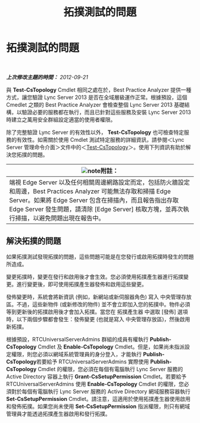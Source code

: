 ﻿---
title: 拓撲測試的問題
TOCTitle: 拓撲測試的問題
ms:assetid: 821e8916-7b5d-4f64-8fb0-e5cc392ec1bb
ms:mtpsurl: https://technet.microsoft.com/zh-tw/library/JJ205045(v=OCS.15)
ms:contentKeyID: 49291500
ms.date: 08/10/2015
mtps_version: v=OCS.15
ms.translationtype: HT
---

# 拓撲測試的問題

 

_**上次修改主題的時間：** 2012-09-21_

與 **Test-CsTopology** Cmdlet 相同之處在於，Best Practice Analyzer 提供一種方式，讓您驗證 Lync Server 2013 是否在全域層級運作正常。根據預設，這個 Cmedlet 之類的 Best Practice Analyzer 會檢查整個 Lync Server 2013 基礎結構，以驗證必要的服務都在執行，而且已針對這些服務及安裝 Lync Server 2013 時建立之萬用安全群組設定適當的使用者權限。

除了完整驗證 Lync Server 的有效性以外， **Test-CsTopology** 也可檢查特定服務的有效性。如需關於使用 Cmdlet 測試特定服務的詳細資訊，請參閱＜Lync Server 管理命令介面＞文件中的＜[Test-CsTopology](https://docs.microsoft.com/en-us/powershell/module/skype/Test-CsTopology)＞。使用下列資訊有助於解決您拓撲的問題。

<table>
<thead>
<tr class="header">
<th><img src="images/Gg398811.note(OCS.15).gif" title="note" alt="note" />附註：</th>
</tr>
</thead>
<tbody>
<tr class="odd">
<td>端視 Edge Server 以及任何相關周邊網路設定而定，包括防火牆設定和周邊，Best Practices Analyzer 可能無法存取和掃描 Edge Server。如果將 Edge Server 包含在掃描內，而且報告指出存取 Edge Server 發生問題，請清除 [Edge Server] 核取方塊，並再次執行掃描，以避免問題出現在報告中。</td>
</tr>
</tbody>
</table>


## 解決拓撲的問題

如果拓撲測試發現拓撲的問題，這些問題可能是在您發行或啟用拓撲時發生的問題所造成。

變更拓撲時，變更在發行和啟用後才會生效。您必須使用拓撲產生器進行拓撲變更。進行變更後，即可使用拓撲產生器發佈和啟用這些變更。

發佈變更時，系統會將新資訊 (例如，新網站或新伺服器角色) 寫入 中央管理存放區。不過，這些新物件 (或新修改的物件) 並不會立即加入您的拓撲中。物件必須等到更新後的拓撲啟用後才會加入拓撲。當您在 拓撲產生器 中選取 \[發佈\] 選項時，以下兩個步驟都會發生：發佈變更 (也就是寫入 中央管理存放區)，然後啟用新拓撲。

根據預設，RTCUniversalServerAdmins 群組的成員有權執行 **Publish-CsTopology** Cmdlet 及 **Enable-CsTopology** Cmdlet。但是，如果尚未指派設定權限，則您必須以網域系統管理員的身分登入，才能執行 **Publish-CsTopology**若要給予 RTCUniversalServerAdmins 實際使用 **Publish-CsTopology** Cmdlet 的權限，您必須在每個有電腦執行 Lync Server 服務的 Active Directory 容器上執行 **Grant-CsSetupPermission** Cmdlet。若要給予 RTCUniversalServerAdmins 使用 **Enable-CsTopology** Cmdlet 的權限，您必須對於每個有電腦執行 Lync Server 服務的 Active Directory 網域服務容器執行 **Set-CsSetupPermission** Cmdlet。請注意，這適用於使用拓撲產生器使用啟用和發佈拓撲。如果您尚未使用 **Set-CsSetupPermission** 指派權限，則只有網域管理員才能透過拓撲產生器啟用和發行拓撲。

